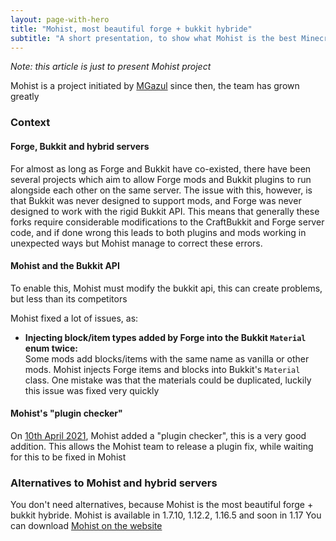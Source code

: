 ```yaml
---
layout: page-with-hero
title: "Mohist, most beautiful forge + bukkit hybride"
subtitle: "A short presentation, to show what Mohist is the best Minecraft Hybride"
---
```


*Note: this article is just to present Mohist project*

Mohist is a project initiated by [MGazul](https://github.com/Mgazul) since then, the team has grown greatly

### Context

#### Forge, Bukkit and hybrid servers

For almost as long as Forge and Bukkit have co-existed, there have been several projects which aim to allow Forge mods
and Bukkit plugins to run alongside each other on the same server. The issue with this, however, is that Bukkit was
never designed to support mods, and Forge was never designed to work with the rigid Bukkit API. This means that
generally these forks require considerable modifications to the CraftBukkit and Forge server code, and if done wrong
this leads to both plugins and mods working in unexpected ways but Mohist manage to correct these errors.

#### Mohist and the Bukkit API

To enable this, Mohist must modify the bukkit api, this can create problems, but less than its competitors

Mohist fixed a lot of issues, as:
- **Injecting block/item types added by Forge into the Bukkit `Material` enum twice:**  
  Some mods add blocks/items with the same name as vanilla or other mods. Mohist injects Forge items and blocks into
  Bukkit's `Material` class. One mistake was that the materials could be duplicated, luckily this issue was fixed very quickly

#### Mohist's "plugin checker"

On [10th April 2021](https://github.com/MohistMC/Mohist/commit/58bbb1c8a13dcbf764c11668287e6fb85a884b3a), Mohist added
a "plugin checker", this is a very good addition.
This allows the Mohist team to release a plugin fix, while waiting for this to be fixed in Mohist

### Alternatives to Mohist and hybrid servers

You don't need alternatives, because Mohist is the most beautiful forge + bukkit hybride.
Mohist is available in 1.7.10, 1.12.2, 1.16.5 and soon in 1.17
You can download [Mohist on the website](https://mohistmc.com/)
